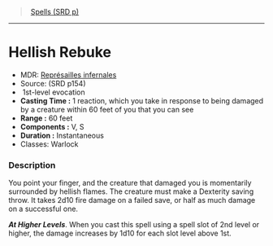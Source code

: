 ﻿---
!SpellVO
Level: 1
Type: evocation
CastingTime: 1 reaction, which you take in response to being damaged by a creature within 60 feet of you that you can see
Range: 60 feet
Components: V, S
Duration: Instantaneous
Classes: Warlock
Id: spells_vo.md#hellish-rebuke
ParentLink: spells_vo.md#spells-srd-p
Name: Hellish Rebuke
ParentName: Spells (SRD p)
NameLevel: 1
AltName: '[Représailles infernales](hd_spells_represailles_infernales.md)'
Source: (SRD p154)
Attributes: {}
---
> [Spells (SRD p)](srd_spells.md)

---

# Hellish Rebuke

- MDR: [Représailles infernales](hd_spells_represailles_infernales.md)
- Source: (SRD p154)
-  1st-level evocation
- **Casting Time :** 1 reaction, which you take in response to being damaged by a creature within 60 feet of you that you can see
- **Range :** 60 feet
- **Components :** V, S
- **Duration :** Instantaneous
- Classes: Warlock

### Description

You point your finger, and the creature that damaged you is momentarily surrounded by hellish flames. The creature must make a Dexterity saving throw. It takes 2d10 fire damage on a failed save, or half as much damage on a successful one.

**_At Higher Levels_**. When you cast this spell using a spell slot of 2nd level or higher, the damage increases by 1d10 for each slot level above 1st.

